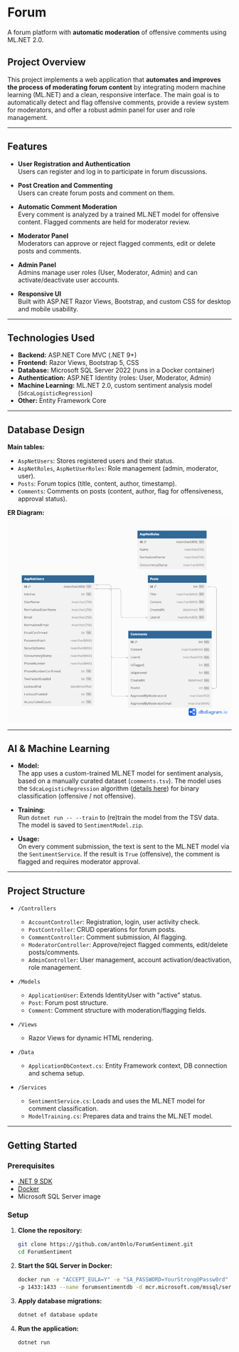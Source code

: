 # Forum

A forum platform with **automatic moderation** of offensive comments using ML.NET 2.0.

## Project Overview

This project implements a web application that **automates and improves the process of moderating forum content** by integrating modern machine learning (ML.NET) and a clean, responsive interface. The main goal is to automatically detect and flag offensive comments, provide a review system for moderators, and offer a robust admin panel for user and role management.

---

## Features

- **User Registration and Authentication**  
  Users can register and log in to participate in forum discussions.

- **Post Creation and Commenting**  
  Users can create forum posts and comment on them.

- **Automatic Comment Moderation**  
  Every comment is analyzed by a trained ML.NET model for offensive content. Flagged comments are held for moderator review.

- **Moderator Panel**  
  Moderators can approve or reject flagged comments, edit or delete posts and comments.

- **Admin Panel**  
  Admins manage user roles (User, Moderator, Admin) and can activate/deactivate user accounts.

- **Responsive UI**  
  Built with ASP.NET Razor Views, Bootstrap, and custom CSS for desktop and mobile usability.

---

## Technologies Used

- **Backend:** ASP.NET Core MVC (.NET 9+)
- **Frontend:** Razor Views, Bootstrap 5, CSS
- **Database:** Microsoft SQL Server 2022 (runs in a Docker container)
- **Authentication:** ASP.NET Identity (roles: User, Moderator, Admin)
- **Machine Learning:** ML.NET 2.0, custom sentiment analysis model (`SdcaLogisticRegression`)
- **Other:** Entity Framework Core

---

## Database Design

**Main tables:**
- `AspNetUsers`: Stores registered users and their status.
- `AspNetRoles`, `AspNetUserRoles`: Role management (admin, moderator, user).
- `Posts`: Forum topics (title, content, author, timestamp).
- `Comments`: Comments on posts (content, author, flag for offensiveness, approval status).

**ER Diagram:**  
![ER Diagram](er-diagram.png)

---

## AI & Machine Learning

- **Model:**  
  The app uses a custom-trained ML.NET model for sentiment analysis, based on a manually curated dataset (`comments.tsv`). The model uses the `SdcaLogisticRegression` algorithm ([details here](https://www.jmlr.org/papers/volume14/shalev-shwartz13a/shalev-shwartz13a.pdf)) for binary classification (offensive / not offensive).

- **Training:**  
  Run `dotnet run -- --train` to (re)train the model from the TSV data. The model is saved to `SentimentModel.zip`.

- **Usage:**  
  On every comment submission, the text is sent to the ML.NET model via the `SentimentService`. If the result is `True` (offensive), the comment is flagged and requires moderator approval.

---

## Project Structure

- `/Controllers`  
  - `AccountController`: Registration, login, user activity check.
  - `PostController`: CRUD operations for forum posts.
  - `CommentController`: Comment submission, AI flagging.
  - `ModeratorController`: Approve/reject flagged comments, edit/delete posts/comments.
  - `AdminController`: User management, account activation/deactivation, role management.

- `/Models`  
  - `ApplicationUser`: Extends IdentityUser with "active" status.
  - `Post`: Forum post structure.
  - `Comment`: Comment structure with moderation/flagging fields.

- `/Views`  
  - Razor Views for dynamic HTML rendering.

- `/Data`  
  - `ApplicationDbContext.cs`: Entity Framework context, DB connection and schema setup.

- `/Services`  
  - `SentimentService.cs`: Loads and uses the ML.NET model for comment classification.
  - `ModelTraining.cs`: Prepares data and trains the ML.NET model.

---

## Getting Started

### Prerequisites

- [.NET 9 SDK](https://dotnet.microsoft.com/)
- [Docker](https://www.docker.com/)
- Microsoft SQL Server image

### Setup

1. **Clone the repository:**  
   ```bash
   git clone https://github.com/ant0nlo/ForumSentiment.git
   cd ForumSentiment

2. **Start the SQL Server in Docker:**  
   ```bash
   docker run -e "ACCEPT_EULA=Y" -e "SA_PASSWORD=YourStrong@Passw0rd"
   -p 1433:1433 --name forumsentimentdb -d mcr.microsoft.com/mssql/server:2022-latest

3. **Apply database migrations:**  
   ```bash
   dotnet ef database update

4. **Run the application:**  
   ```bash
   dotnet run
